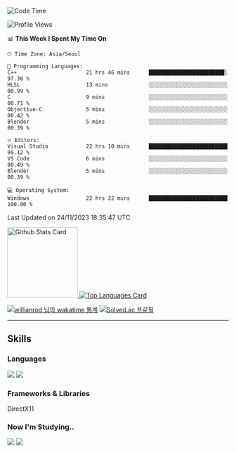 <!--START_SECTION:waka-->
![Code Time](http://img.shields.io/badge/Code%20Time-735%20hrs%2054%20mins-blue)

![Profile Views](http://img.shields.io/badge/Profile%20Views-0-blue)

📊 **This Week I Spent My Time On** 

```text
🕑︎ Time Zone: Asia/Seoul

💬 Programming Languages: 
C++                      21 hrs 46 mins      ████████████████████████░   97.30 % 
HLSL                     13 mins             ░░░░░░░░░░░░░░░░░░░░░░░░░   00.99 % 
C                        9 mins              ░░░░░░░░░░░░░░░░░░░░░░░░░   00.71 % 
Objective-C              5 mins              ░░░░░░░░░░░░░░░░░░░░░░░░░   00.42 % 
Blender                  5 mins              ░░░░░░░░░░░░░░░░░░░░░░░░░   00.39 % 

🔥 Editors: 
Visual Studio            22 hrs 10 mins      █████████████████████████   99.12 % 
VS Code                  6 mins              ░░░░░░░░░░░░░░░░░░░░░░░░░   00.49 % 
Blender                  5 mins              ░░░░░░░░░░░░░░░░░░░░░░░░░   00.39 % 

💻 Operating System: 
Windows                  22 hrs 22 mins      █████████████████████████   100.00 % 
```


 Last Updated on 24/11/2023 18:35:47 UTC
<!--END_SECTION:waka-->


<!-- [![Anurag's github stats](https://github-readme-stats.vercel.app/api?username=heosumin518)](https://github.com/anuraghazra/github-readme-stats) -->

<!-- markdownlint-disable MD033 -->
<a href="https://github.com/anuraghazra/github-readme-stats#github-stats-card">
  <img
    src="https://github-readme-stats.vercel.app/api?username=heosumin518&hide_title=true&show_icons=true&include_all_commits=true&count_private=true&hide_border=true&theme=onedark&title_color=5f4b8b&text_color=f0eee9&icon_color=00abc0"
    alt="Github Stats Card"
    height="160"
  />
</a>
<a href="https://github.com/anuraghazra/github-readme-stats#top-languages-card">
  <img
    src="https://github-readme-stats.vercel.app/api/top-langs?username=heosumin518&hide=css,tex&hide_title=true&layout=compact&langs_count=8&hide_border=true&theme=onedark&title_color=5f4b8b&text_color=f0eee9&icon_color=00abc0"
    alt="Top Languages Card"
  />
</a>

[![willianrod 님의 wakatime 통계](https://github-readme-stats.vercel.app/api/wakatime?username=heosumin518&layout=compact&count_private=true)](https://wakatime.com/@heosumin518) [![Solved.ac
프로필](http://mazassumnida.wtf/api/v2/generate_badge?boj=heosumin)](https://solved.ac/heosumin)


---

## Skills

### Languages

<img src="https://img.shields.io/badge/C-A8B9CC?style=flat-square&logo=C&logoColor=white"/> <img src="https://img.shields.io/badge/C++-00599C?style=flat-square&logo=C%2B%2B&logoColor=white"/>

### Frameworks & Libraries

DirectX11

### Now I'm Studying..

<img src="https://img.shields.io/badge/CSharp-239120?style=flat-square&logo=CSharp&logoColor=white"/> <img src="https://img.shields.io/badge/OpenGL-5586A4?style=flat-square&logo=OpenGL&logoColor=white"/>

